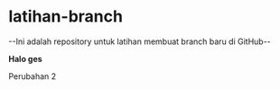 # latihan-branch

--Ini adalah repository untuk latihan membuat branch baru di GitHub--

**Halo ges**<br>

Perubahan 2
